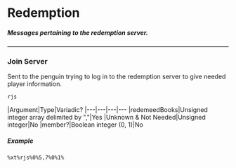 # Redemption
##### Messages pertaining to the redemption server.
---
### Join Server
Sent to the penguin trying to log in to the redemption server to give needed player information. 

`rjs`

|Argument|Type|Variadic?
|---|---|---|---
|redemeedBooks|Unsigned integer array delimited by ","|Yes
|Unknown & Not Needed|Unsigned integer|No
|member?|Boolean integer (0, 1)|No

##### Example
`%xt%rjs%0%5,7%0%1%`

